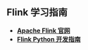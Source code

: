 ## Flink 学习指南

- [**Apache Flink 官网**](https://flink.apache.org/zh/flink-architecture.html)
- [**Flink Python 开发指南**](https://help.aliyun.com/document_detail/207345.html)